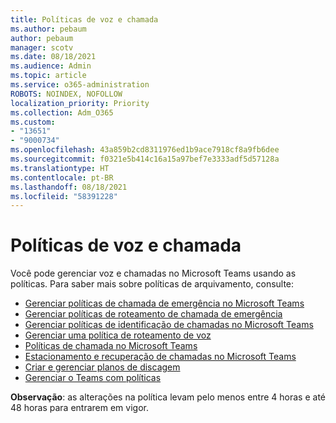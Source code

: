 ```yaml
---
title: Políticas de voz e chamada
ms.author: pebaum
author: pebaum
manager: scotv
ms.date: 08/18/2021
ms.audience: Admin
ms.topic: article
ms.service: o365-administration
ROBOTS: NOINDEX, NOFOLLOW
localization_priority: Priority
ms.collection: Adm_O365
ms.custom:
- "13651"
- "9000734"
ms.openlocfilehash: 43a859b2cd8311976ed1b9ace7918cf8a9fb6dee
ms.sourcegitcommit: f0321e5b414c16a15a97bef7e3333adf5d57128a
ms.translationtype: HT
ms.contentlocale: pt-BR
ms.lasthandoff: 08/18/2021
ms.locfileid: "58391228"
---
```

# <a name="voice-and-calling-policies"></a>Políticas de voz e chamada

Você pode gerenciar voz e chamadas no Microsoft Teams usando as políticas. Para saber mais sobre políticas de arquivamento, consulte:

- [Gerenciar políticas de chamada de emergência no Microsoft Teams](https://docs.microsoft.com/microsoftteams/manage-emergency-calling-policies)
- [Gerenciar políticas de roteamento de chamada de emergência](https://docs.microsoft.com/microsoftteams/manage-emergency-call-routing-policies)
- [Gerenciar políticas de identificação de chamadas no Microsoft Teams](https://docs.microsoft.com/microsoftteams/caller-id-policies)
- [Gerenciar uma política de roteamento de voz](https://docs.microsoft.com/microsoftteams/manage-voice-routing-policies)
- [Políticas de chamada no Microsoft Teams](https://docs.microsoft.com/microsoftteams/teams-calling-policy)
- [Estacionamento e recuperação de chamadas no Microsoft Teams](https://docs.microsoft.com/microsoftteams/call-park-and-retrieve)
- [Criar e gerenciar planos de discagem](https://docs.microsoft.com/microsoftteams/create-and-manage-dial-plans)
- [Gerenciar o Teams com políticas](https://docs.microsoft.com/microsoftteams/manage-teams-with-policies)

**Observação**: as alterações na política levam pelo menos entre 4 horas e até 48 horas para entrarem em vigor.
